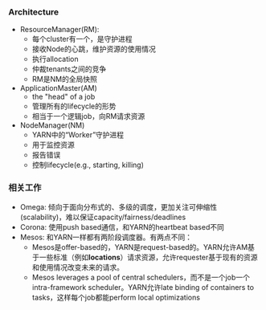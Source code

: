 ### Architecture

- ResourceManager(RM): 
	- 每个cluster有一个，是守护进程
	- 接收Node的心跳，维护资源的使用情况
	- 执行allocation
	- 仲裁tenants之间的竞争
	- RM是NM的全局快照
- ApplicationMaster(AM)
	- the "head" of a job
	- 管理所有的lifecycle的形势
	- 相当于一个逻辑job，向RM请求资源
- NodeManager(NM)
	- YARN中的“Worker”守护进程
	- 用于监控资源
	- 报告错误
	- 控制lifecycle(e.g., starting, killing)

### 相关工作

- Omega: 倾向于面向分布式的、多级的调度，更加关注可伸缩性(scalability)，难以保证capacity/fairness/deadlines
- Corona: 使用push based通信，和YARN的heartbeat based不同
- Mesos: 和YARN一样都有两阶段调度器。有两点不同：
	- Mesos是offer-based的，YARN是request-based的。YARN允许AM基于一些标准（例如**locations**）请求资源，允许requester基于现有的资源和使用情况改变未来的请求。
	- Mesos leverages a pool of central schedulers，而不是一个job一个intra-framework scheduler。YARN允许late binding of containers to tasks，这样每个job都能perform local optimizations